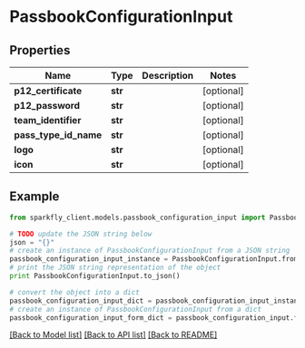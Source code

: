 # PassbookConfigurationInput


## Properties
Name | Type | Description | Notes
------------ | ------------- | ------------- | -------------
**p12_certificate** | **str** |  | [optional] 
**p12_password** | **str** |  | [optional] 
**team_identifier** | **str** |  | [optional] 
**pass_type_id_name** | **str** |  | [optional] 
**logo** | **str** |  | [optional] 
**icon** | **str** |  | [optional] 

## Example

```python
from sparkfly_client.models.passbook_configuration_input import PassbookConfigurationInput

# TODO update the JSON string below
json = "{}"
# create an instance of PassbookConfigurationInput from a JSON string
passbook_configuration_input_instance = PassbookConfigurationInput.from_json(json)
# print the JSON string representation of the object
print PassbookConfigurationInput.to_json()

# convert the object into a dict
passbook_configuration_input_dict = passbook_configuration_input_instance.to_dict()
# create an instance of PassbookConfigurationInput from a dict
passbook_configuration_input_form_dict = passbook_configuration_input.from_dict(passbook_configuration_input_dict)
```
[[Back to Model list]](../README.md#documentation-for-models) [[Back to API list]](../README.md#documentation-for-api-endpoints) [[Back to README]](../README.md)


